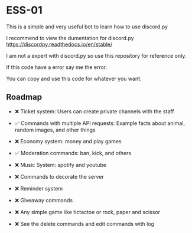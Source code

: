# ESS-01
This is a simple and very useful bot to learn how to use discord.py

I recommend to view the dumentation for discord.py
https://discordpy.readthedocs.io/en/stable/

I am not a expert with discord.py so use this repository for reference only.

If this code have a error say me the error.

You can copy and use this code for whatever you want.




## Roadmap

- ❌ Ticket system: Users can create private channels with the staff

- ✅ Commands with multiple API requests: Example facts about animal, random images, and other things

- ❌ Economy system: money and play games

- ✅ Moderation commands: ban, kick, and others

- ❌ Music System: spotify and youtube

- ❌ Commands to decorate the server

- ❌ Reminder system

- ❌ Giveaway commands

- ❌ Any simple game like tictactoe or rock, paper and scissor

- ❌ See the delete commands and edit commands with log

